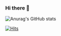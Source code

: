 ### Hi there 👋

<!--![header](https://capsule-render.vercel.app/api?type=transparent&color=auto&height=300&section=header&text=KimMing&fontSize=90) -->

![Anurag's GitHub stats](https://github-readme-stats.vercel.app/api?username=shfkd123&show_icons=true&theme=radical)

[![Hits](https://hits.seeyoufarm.com/api/count/incr/badge.svg?url=https%3A%2F%2Fgithub.com%2Fshfkd123%2Fshfkd123&count_bg=%238B85F7&title_bg=%237E92E7&icon=googlecloud.svg&icon_color=%23FFFFFF&title=hits&edge_flat=true)](https://hits.seeyoufarm.com)

<!--
**shfkd123/shfkd123** is a ✨ _special_ ✨ repository because its `README.md` (this file) appears on your GitHub profile.

Here are some ideas to get you started:

- 🔭 I’m currently working on ...
- 🌱 I’m currently learning ...
- 👯 I’m looking to collaborate on ...
- 🤔 I’m looking for help with ...
- 💬 Ask me about ...
- 📫 How to reach me: ...
- 😄 Pronouns: ...
- ⚡ Fun fact: ...
-->
